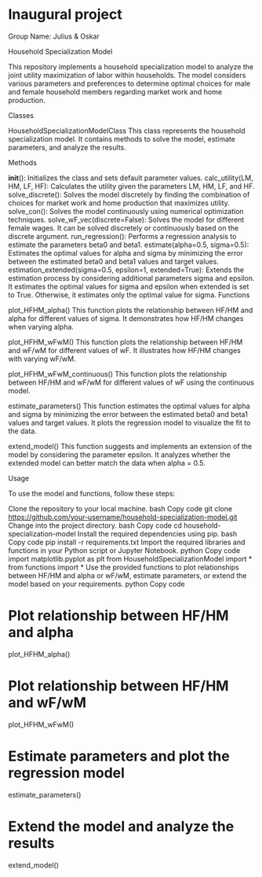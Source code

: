 # Inaugural project

Group Name: Julius & Oskar

Household Specialization Model

This repository implements a household specialization model to analyze the joint utility maximization of labor within households. The model considers various parameters and preferences to determine optimal choices for male and female household members regarding market work and home production.

Classes

HouseholdSpecializationModelClass
This class represents the household specialization model. It contains methods to solve the model, estimate parameters, and analyze the results.

Methods

__init__(): Initializes the class and sets default parameter values.
calc_utility(LM, HM, LF, HF): Calculates the utility given the parameters LM, HM, LF, and HF.
solve_discrete(): Solves the model discretely by finding the combination of choices for market work and home production that maximizes utility.
solve_con(): Solves the model continuously using numerical optimization techniques.
solve_wF_vec(discrete=False): Solves the model for different female wages. It can be solved discretely or continuously based on the discrete argument.
run_regression(): Performs a regression analysis to estimate the parameters beta0 and beta1.
estimate(alpha=0.5, sigma=0.5): Estimates the optimal values for alpha and sigma by minimizing the error between the estimated beta0 and beta1 values and target values.
estimation_extended(sigma=0.5, epsilon=1, extended=True): Extends the estimation process by considering additional parameters sigma and epsilon. It estimates the optimal values for sigma and epsilon when extended is set to True. Otherwise, it estimates only the optimal value for sigma.
Functions

plot_HFHM_alpha()
This function plots the relationship between HF/HM and alpha for different values of sigma. It demonstrates how HF/HM changes when varying alpha.

plot_HFHM_wFwM()
This function plots the relationship between HF/HM and wF/wM for different values of wF. It illustrates how HF/HM changes with varying wF/wM.

plot_HFHM_wFwM_continuous()
This function plots the relationship between HF/HM and wF/wM for different values of wF using the continuous model.

estimate_parameters()
This function estimates the optimal values for alpha and sigma by minimizing the error between the estimated beta0 and beta1 values and target values. It plots the regression model to visualize the fit to the data.

extend_model()
This function suggests and implements an extension of the model by considering the parameter epsilon. It analyzes whether the extended model can better match the data when alpha = 0.5.

Usage

To use the model and functions, follow these steps:

Clone the repository to your local machine.
bash
Copy code
git clone https://github.com/your-username/household-specialization-model.git
Change into the project directory.
bash
Copy code
cd household-specialization-model
Install the required dependencies using pip.
bash
Copy code
pip install -r requirements.txt
Import the required libraries and functions in your Python script or Jupyter Notebook.
python
Copy code
import matplotlib.pyplot as plt
from HouseholdSpecializationModel import *
from functions import *
Use the provided functions to plot relationships between HF/HM and alpha or wF/wM, estimate parameters, or extend the model based on your requirements.
python
Copy code
# Plot relationship between HF/HM and alpha
plot_HFHM_alpha()

# Plot relationship between HF/HM and wF/wM
plot_HFHM_wFwM()

# Estimate parameters and plot the regression model
estimate_parameters()

# Extend the model and analyze the results
extend_model()
